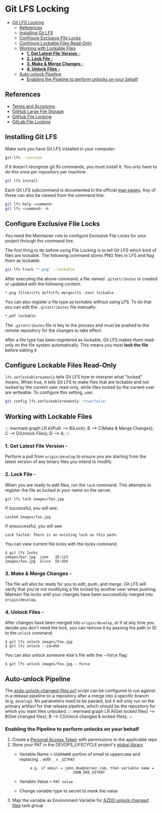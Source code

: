 # Git LFS Locking
- [Git LFS Locking](#git-lfs-locking)
  - [References](#references)
  - [Installing Git LFS](#installing-git-lfs)
  - [Configure Exclusive File Locks](#configure-exclusive-file-locks)
  - [Configure Lockable Files Read-Only](#configure-lockable-files-read-only)
  - [Working with Lockable Files](#working-with-lockable-files)
    - [**1. Get Latest File Version** -](#1-get-latest-file-version--)
    - [**2. Lock File** -](#2-lock-file--)
    - [**3. Make & Merge Changes** -](#3-make--merge-changes--)
    - [**4. Unlock Files** -](#4-unlock-files--)
  - [Auto-unlock Pipeline](#auto-unlock-pipeline)
    - [Enabling the Pipeline to perform unlocks on your behalf](#enabling-the-pipeline-to-perform-unlocks-on-your-behalf)

## References
- [Terms and Acronyms](./terms.md)
- [GitHub Large File Storage](https://git-lfs.github.com/)
- [GitHub File Locking](https://github.com/git-lfs/git-lfs/wiki/File-Locking)
- [GitLab File Locking](https://docs.gitlab.com/ee/user/project/file_lock.html)
  
## Installing Git LFS
Make sure you have Git LFS installed in your computer:
```bash
git-lfs --version
```
If it doesn’t recognize git lfs commands, you must install it. You only have to do this once per repository per machine:
```bash
git lfs install
```
Each Git LFS subcommand is documented in the official [man pages](https://github.com/git-lfs/git-lfs/tree/main/docs/man). Any of these can also be viewed from the command line:
```bash
git lfs help <command>
git lfs <command> -h
```

## Configure Exclusive File Locks
You need the Maintainer role to configure Exclusive File Locks for your project through the command line.

The first thing to do before using File Locking is to tell Git LFS which kind of files are lockable. The following command stores PNG files in LFS and flag them as lockable:
```bash
git lfs track "*.png" --lockable
```
After executing the above command, a file named `.gitattributes` is created or updated with the following content:
```
*.png filter=lfs diff=lfs merge=lfs -text lockable
```
You can also register a file type as lockable without using LFS. To do that you can edit the `.gitattributes` file manually:

```bash
*.pdf lockable
```
The `.gitattributes` file is key to the process and must be pushed to the remote repository for the changes to take effect.

After a file type has been registered as lockable, Git LFS makes them read-only on the file system automatically. This means you must **lock the file** before editing it

## Configure Lockable Files Read-Only
```lfs.setlockablereadonly``` tells Git LFS how to interpret what "locked" means. When true, it tells Git LFS to make files that are lockable and not locked by the current user read-only, while files locked by the current user are writeable. To configure this setting, use:
```bash
git config lfs.setlockablereadonly 'true/false'
```

## Working with Lockable Files
::: mermaid
graph LR
    A(Pull) --> B(Lock);
    B --> C(Make & Merge Changes);
    C --> D(Unlock Files);
    D --> A;
:::

### **1. Get Latest File Version** - 
Perform a pull from `origin/develop` to ensure you are starting from the latest version of any binary files you intend to modify.

### **2. Lock File** - 
When you are ready to edit files, run the `lock` command. This attempts to register the file as locked in your name on the server.
```
git lfs lock images/foo.jpg
```
If successful, you will see:
```
Locked images/foo.jpg
```
If unsuccessful, you will see:
```
Lock failed: There is an existing lock on this path.
```
You can view current file locks with the locks command.
```
$ git lfs locks
images/bar.jpg  jane   ID:123
images/foo.jpg  alice  ID:456
```
### **3. Make & Merge Changes** -
The file will also be ready for you to edit, push, and merge. Git LFS will verify that you're not modifying a file locked by another user when pushing. Maintain file locks until your changes have been successfully merged into ```origin/develop```. 
   
### **4. Unlock Files** - 
After changes have been merged into `origin/develop`, or if at any time you decide you don't need the lock, you can remove it by passing the path or ID to the `unlock` command.
```
$ git lfs unlock images/foo.jpg
$ git lfs unlock --id=456
```
You can also unlock someone else's file with the --force flag:
```
$ git lfs unlock images/foo.jpg --force
```

## Auto-unlock Pipeline
The [azdo-unlock-changed-files.ps1](../task-scripts/azdo-unlock-changed-files.ps1) script can be configured to run against in a release pipeline on a repository after a merge into a specific branch (e.g. `develop`). No parameters need to be passed, but it will only run on the primary artifact for that release pipeline, which should be the repository for which you want files unlocked.
::: mermaid
graph LR
    A(Get locked files) --> B(Get changed files);
    B --> C(Unlock changed & locked files);
:::
### Enabling the Pipeline to perform unlocks on your behalf
1. Create a [Personal Access Token](https://docs.microsoft.com/en-us/azure/devops/organizations/accounts/use-personal-access-tokens-to-authenticate?view=azure-devops&tabs=preview-page) with permissions to the applicable repo
2. Store your PAT in the DEVOPS_LIFECYCLE project's [global library](https://dev.azure.com/WrightMedical/DEVOPS_LIFECYCLE/_library?itemType=VariableGroups&view=VariableGroupView&variableGroupId=23&path=global)
   - Variable Name = `USERNAME` portion of email to uppercase and replacing `.` with `_`  + `_GITPAT`
        <center>

            e.g. if email = john.doe@server.com, then variable name = JOHN_DOE_GITPAT

        </center>
   - Variable Value = `PAT value`
   - Change variable type to secret to mask the value
1. Map the variable as Environment Variable for [AZDO unlock changed files](https://dev.azure.com/WrightMedical/DEVOPS_LIFECYCLE/_taskgroup/0cc805c6-e2bf-42bb-8843-94c5dde29647) task group
